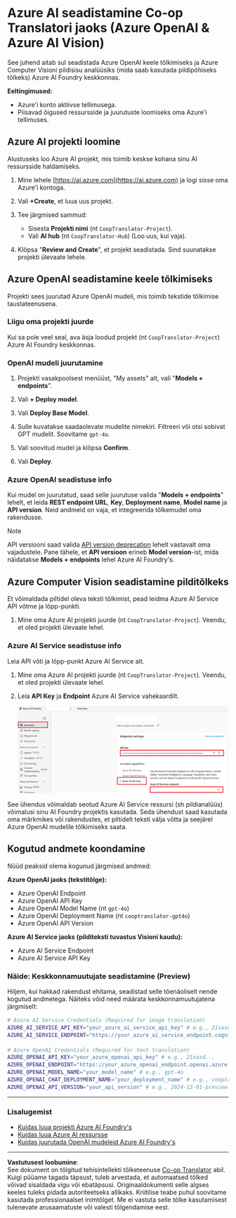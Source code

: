 <!--
CO_OP_TRANSLATOR_METADATA:
{
  "original_hash": "b58d7c3cb4210697a073d20eb3064945",
  "translation_date": "2025-10-15T04:47:59+00:00",
  "source_file": "getting_started/set-up-azure-ai.md",
  "language_code": "et"
}
-->
# Azure AI seadistamine Co-op Translatori jaoks (Azure OpenAI & Azure AI Vision)

See juhend aitab sul seadistada Azure OpenAI keele tõlkimiseks ja Azure Computer Visioni pildisisu analüüsiks (mida saab kasutada pildipõhiseks tõlkeks) Azure AI Foundry keskkonnas.

**Eeltingimused:**
- Azure'i konto aktiivse tellimusega.
- Piisavad õigused ressursside ja juurutuste loomiseks oma Azure'i tellimuses.

## Azure AI projekti loomine

Alustuseks loo Azure AI projekt, mis toimib keskse kohana sinu AI ressursside haldamiseks.

1. Mine lehele [https://ai.azure.com](https://ai.azure.com) ja logi sisse oma Azure'i kontoga.

1. Vali **+Create**, et luua uus projekt.

1. Tee järgmised sammud:
   - Sisesta **Projekti nimi** (nt `CoopTranslator-Project`).
   - Vali **AI hub**  (nt `CoopTranslator-Hub`) (Loo uus, kui vaja).

1. Klõpsa "**Review and Create**", et projekt seadistada. Sind suunatakse projekti ülevaate lehele.

## Azure OpenAI seadistamine keele tõlkimiseks

Projekti sees juurutad Azure OpenAI mudeli, mis toimib tekstide tõlkimise taustateenusena.

### Liigu oma projekti juurde

Kui sa pole veel seal, ava äsja loodud projekt (nt `CoopTranslator-Project`) Azure AI Foundry keskkonnas.

### OpenAI mudeli juurutamine

1. Projekti vasakpoolsest menüüst, "My assets" alt, vali "**Models + endpoints**".

1. Vali **+ Deploy model**.

1. Vali **Deploy Base Model**.

1. Sulle kuvatakse saadaolevate mudelite nimekiri. Filtreeri või otsi sobivat GPT mudelit. Soovitame `gpt-4o`.

1. Vali soovitud mudel ja klõpsa **Confirm**.

1. Vali **Deploy**.

### Azure OpenAI seadistuse info

Kui mudel on juurutatud, saad selle juurutuse valida "**Models + endpoints**" lehelt, et leida **REST endpoint URL**, **Key**, **Deployment name**, **Model name** ja **API version**. Neid andmeid on vaja, et integreerida tõlkemudel oma rakendusse.

> [!NOTE]
> API versiooni saad valida [API version deprecation](https://learn.microsoft.com/azure/ai-services/openai/api-version-deprecation) lehelt vastavalt oma vajadustele. Pane tähele, et **API versioon** erineb **Model version**-ist, mida näidatakse **Models + endpoints** lehel Azure AI Foundry's.

## Azure Computer Vision seadistamine pilditõlkeks

Et võimaldada piltidel oleva teksti tõlkimist, pead leidma Azure AI Service API võtme ja lõpp-punkti.

1. Mine oma Azure AI projekti juurde (nt `CoopTranslator-Project`). Veendu, et oled projekti ülevaate lehel.

### Azure AI Service seadistuse info

Leia API võti ja lõpp-punkt Azure AI Service alt.

1. Mine oma Azure AI projekti juurde (nt `CoopTranslator-Project`). Veendu, et oled projekti ülevaate lehel.

1. Leia **API Key** ja **Endpoint** Azure AI Service vahekaardilt.

    <img src="../../../translated_images/find-azure-ai-info.0e00140419c12517d2011ecdde3fafb9306d379b29d2c04a0d18063e56983559.et.png" alt="Leia API Key ja Endpoint">

See ühendus võimaldab seotud Azure AI Service ressursi (sh pildianalüüs) võimalusi sinu AI Foundry projektis kasutada. Seda ühendust saad kasutada oma märkmikes või rakendustes, et piltidelt teksti välja võtta ja seejärel Azure OpenAI mudelile tõlkimiseks saata.

## Kogutud andmete koondamine

Nüüd peaksid olema kogunud järgmised andmed:

**Azure OpenAI jaoks (tekstitõlge):**
- Azure OpenAI Endpoint
- Azure OpenAI API Key
- Azure OpenAI Model Name (nt `gpt-4o`)
- Azure OpenAI Deployment Name (nt `cooptranslator-gpt4o`)
- Azure OpenAI API Version

**Azure AI Service jaoks (pilditeksti tuvastus Visioni kaudu):**
- Azure AI Service Endpoint
- Azure AI Service API Key

### Näide: Keskkonnamuutujate seadistamine (Preview)

Hiljem, kui hakkad rakendust ehitama, seadistad selle tõenäoliselt nende kogutud andmetega. Näiteks võid need määrata keskkonnamuutujatena järgmiselt:

```bash
# Azure AI Service Credentials (Required for image translation)
AZURE_AI_SERVICE_API_KEY="your_azure_ai_service_api_key" # e.g., 21xasd...
AZURE_AI_SERVICE_ENDPOINT="https://your_azure_ai_service_endpoint.cognitiveservices.azure.com/"

# Azure OpenAI Credentials (Required for text translation)
AZURE_OPENAI_API_KEY="your_azure_openai_api_key" # e.g., 21xasd...
AZURE_OPENAI_ENDPOINT="https://your_azure_openai_endpoint.openai.azure.com/"
AZURE_OPENAI_MODEL_NAME="your_model_name" # e.g., gpt-4o
AZURE_OPENAI_CHAT_DEPLOYMENT_NAME="your_deployment_name" # e.g., cooptranslator-gpt4o
AZURE_OPENAI_API_VERSION="your_api_version" # e.g., 2024-12-01-preview
```

---

### Lisalugemist

- [Kuidas luua projekti Azure AI Foundry's](https://learn.microsoft.com/azure/ai-foundry/how-to/create-projects?tabs=ai-studio)
- [Kuidas luua Azure AI ressursse](https://learn.microsoft.com/azure/ai-foundry/how-to/create-azure-ai-resource?tabs=portal)
- [Kuidas juurutada OpenAI mudeleid Azure AI Foundry's](https://learn.microsoft.com/en-us/azure/ai-foundry/how-to/deploy-models-openai)

---

**Vastutusest loobumine**:  
See dokument on tõlgitud tehisintellekti tõlketeenuse [Co-op Translator](https://github.com/Azure/co-op-translator) abil. Kuigi püüame tagada täpsust, tuleb arvestada, et automaatsed tõlked võivad sisaldada vigu või ebatäpsusi. Originaaldokumenti selle algses keeles tuleks pidada autoriteetseks allikaks. Kriitilise teabe puhul soovitame kasutada professionaalset inimtõlget. Me ei vastuta selle tõlke kasutamisest tulenevate arusaamatuste või valesti tõlgendamise eest.